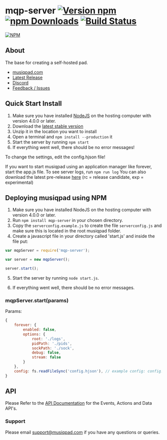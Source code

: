# mqp-server [![Version npm](https://img.shields.io/npm/v/mqp-server.svg?style=flat-square)](https://www.npmjs.com/package/mqp-server) [![npm Downloads](https://img.shields.io/npm/dm/mqp-server.svg?style=flat-square)](https://www.npmjs.com/package/mqp-server) [![Build Status](https://img.shields.io/travis/musiqpad/mqp-server/master.svg?style=flat-square)](https://travis-ci.org/musiqpad/mqp-server)

[![NPM](https://nodei.co/npm/mqp-server.png)](https://npmjs.org/package/mqp-server)

## About

The base for creating a self-hosted pad.

- [musiqpad.com](https://musiqpad.com)
- [Latest Release](https://github.com/musiqpad/mqp-server/releases/latest)
- [Discord](https://mqp.io/discord)
- [Feedback / Issues](https://mqp.io/feedback)

## Quick Start Install

1. Make sure you have installed [NodeJS](https://nodejs.org/en/download/) on the hosting computer with version 4.0.0 or later.
2. Download the [latest stable version](https://github.com/musiqpad/mqp-server/releases/latest)
3. Unzip it in the location you want to install
4. Open a terminal and `npm install --production` it
5. Start the server by running `npm start`
6. If everything went well, there should be no error messages!

To change the settings, edit the config.hjson file!

If you want to start musiqpad using an application manager like forever, start the app.js file. To see server logs, run `npm run log` You can also download the latest pre-release [here](https://github.com/musiqpad/mqp-server/releases) (rc = release candidate, exp = experimental)

## Deploying musiqpad using NPM

1. Make sure you have installed NodeJS on the hosting computer with version 4.0.0 or later.
2. Run `npm install mqp-server` in your chosen directory.
3. Copy the `serverconfig.example.js` to create the file `serverconfig.js` and make sure this is located in the root musiqpad folder.
4. Create a javascript file in your directory called 'start.js' and inside the file put:

  ```javascript
  var mqpServer = require('mqp-server');

  var server = new mqpServer();

  server.start();
  ```

5. Start the server by running `node start.js`.

6. If everything went well, there should be no error messages.

### mqpServer.start(params)

Params:

```javascript
{
    forever: {
        enabled: false,
        options: {
            root: './logs',
            pidPath: './pids',
            sockPath: './sock',
            debug: false,
            stream: false
        }
    },
    config: fs.readFileSync('config.hjson'), // example config: config.example.hjson
}
```

## API

Please Refer to the [API Documentation](https://musiqpad.com/api/) for the Events, Actions and Data API's.

### Support

Please email [support@musiqpad.com](mailto:support@musiqpad.com) if you have any questions or queries.
